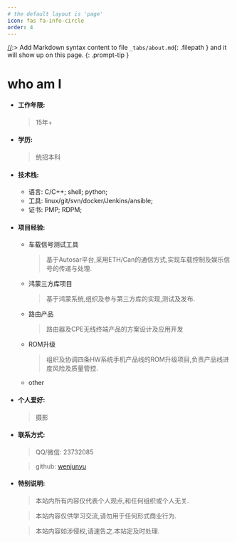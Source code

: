 ```yaml
---
# the default layout is 'page'
icon: fas fa-info-circle
order: 4
---
```

[//]:> Add Markdown syntax content to file `_tabs/about.md`{: .filepath } and it will show up on this page.
{: .prompt-tip }

# who am I

- #### 工作年限:


  > 15年+
  >
- #### 学历:


  > 统招本科
  >
- #### 技术栈:


  - 语言: C/C++; shell; python;
  - 工具: linux/git/svn/docker/Jenkins/ansible;
  - 证书: PMP; RDPM;
- #### 项目经验:


  - 车载信号测试工具
    > 基于Autosar平台,采用ETH/Can的通信方式,实现车载控制及娱乐信号的传递与处理.
    >
  - 鸿蒙三方库项目
    > 基于鸿蒙系统,组织及参与第三方库的实现,测试及发布.
    >
  - 路由产品
    > 路由器及CPE无线终端产品的方案设计及应用开发
    >
  - ROM升级
    > 组织及协调四条HW系统手机产品线的ROM升级项目,负责产品线进度风险及质量管控.
    >
  - other
- #### 个人爱好:


  > 摄影
  >
- #### 联系方式:


  > QQ/微信: 23732085
  >

  > github: [wenjunyu](https://github.com/wenjunyu)
  >
- #### 特别说明:


  > 本站内所有内容仅代表个人观点,和任何组织或个人无关.
  >

  > 本站内容仅供学习交流,请勿用于任何形式商业行为.
  >

  > 本站内容如涉侵权,请速告之.本站定及时处理.
  >

[//]: 毕业于一个普通的师范类二本院校,参加了不知名的嵌入式培训后进了IT行业.回首这一二十年的滚爬摸打IT生涯,如今在这刚过不惑之年静下心来对这些年的阶段性回顾.如果对后来者有些许启发,那么这些文字也算是有意义的.
